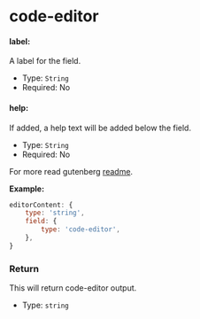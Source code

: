 # code-editor

#### label:

A label for the field.

- Type: `String`
- Required: No

#### help:

If added, a help text will be added below the field.

- Type: `String`
- Required: No

For more read gutenberg [readme](https://github.com/WordPress/gutenberg/tree/master/components/code-editor).

**Example:**

```js
editorContent: {
	type: 'string',
	field: {
		type: 'code-editor',
	},
}
```

### Return

This will return code-editor output.

- Type: `string`
